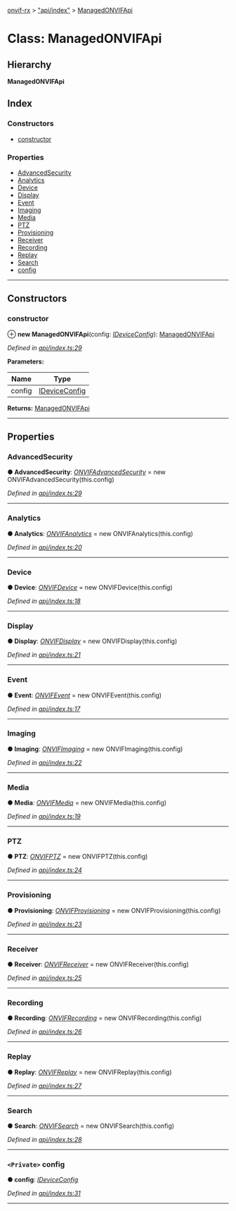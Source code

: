 [onvif-rx](../README.md) > ["api/index"](../modules/_api_index_.md) > [ManagedONVIFApi](../classes/_api_index_.managedonvifapi.md)

# Class: ManagedONVIFApi

## Hierarchy

**ManagedONVIFApi**

## Index

### Constructors

* [constructor](_api_index_.managedonvifapi.md#constructor)

### Properties

* [AdvancedSecurity](_api_index_.managedonvifapi.md#advancedsecurity)
* [Analytics](_api_index_.managedonvifapi.md#analytics)
* [Device](_api_index_.managedonvifapi.md#device)
* [Display](_api_index_.managedonvifapi.md#display)
* [Event](_api_index_.managedonvifapi.md#event)
* [Imaging](_api_index_.managedonvifapi.md#imaging)
* [Media](_api_index_.managedonvifapi.md#media)
* [PTZ](_api_index_.managedonvifapi.md#ptz)
* [Provisioning](_api_index_.managedonvifapi.md#provisioning)
* [Receiver](_api_index_.managedonvifapi.md#receiver)
* [Recording](_api_index_.managedonvifapi.md#recording)
* [Replay](_api_index_.managedonvifapi.md#replay)
* [Search](_api_index_.managedonvifapi.md#search)
* [config](_api_index_.managedonvifapi.md#config)

---

## Constructors

<a id="constructor"></a>

###  constructor

⊕ **new ManagedONVIFApi**(config: *[IDeviceConfig](../interfaces/_config_interfaces_.ideviceconfig.md)*): [ManagedONVIFApi](_api_index_.managedonvifapi.md)

*Defined in [api/index.ts:29](https://github.com/patrickmichalina/onvif-rx/blob/f117e44/src/api/index.ts#L29)*

**Parameters:**

| Name | Type |
| ------ | ------ |
| config | [IDeviceConfig](../interfaces/_config_interfaces_.ideviceconfig.md) |

**Returns:** [ManagedONVIFApi](_api_index_.managedonvifapi.md)

___

## Properties

<a id="advancedsecurity"></a>

###  AdvancedSecurity

**● AdvancedSecurity**: *[ONVIFAdvancedSecurity](_api_advancedsecurity_.onvifadvancedsecurity.md)* =  new ONVIFAdvancedSecurity(this.config)

*Defined in [api/index.ts:29](https://github.com/patrickmichalina/onvif-rx/blob/f117e44/src/api/index.ts#L29)*

___
<a id="analytics"></a>

###  Analytics

**● Analytics**: *[ONVIFAnalytics](_api_analytics_.onvifanalytics.md)* =  new ONVIFAnalytics(this.config)

*Defined in [api/index.ts:20](https://github.com/patrickmichalina/onvif-rx/blob/f117e44/src/api/index.ts#L20)*

___
<a id="device"></a>

###  Device

**● Device**: *[ONVIFDevice](_api_device_.onvifdevice.md)* =  new ONVIFDevice(this.config)

*Defined in [api/index.ts:18](https://github.com/patrickmichalina/onvif-rx/blob/f117e44/src/api/index.ts#L18)*

___
<a id="display"></a>

###  Display

**● Display**: *[ONVIFDisplay](_api_display_.onvifdisplay.md)* =  new ONVIFDisplay(this.config)

*Defined in [api/index.ts:21](https://github.com/patrickmichalina/onvif-rx/blob/f117e44/src/api/index.ts#L21)*

___
<a id="event"></a>

###  Event

**● Event**: *[ONVIFEvent](_api_event_.onvifevent.md)* =  new ONVIFEvent(this.config)

*Defined in [api/index.ts:17](https://github.com/patrickmichalina/onvif-rx/blob/f117e44/src/api/index.ts#L17)*

___
<a id="imaging"></a>

###  Imaging

**● Imaging**: *[ONVIFImaging](_api_imaging_.onvifimaging.md)* =  new ONVIFImaging(this.config)

*Defined in [api/index.ts:22](https://github.com/patrickmichalina/onvif-rx/blob/f117e44/src/api/index.ts#L22)*

___
<a id="media"></a>

###  Media

**● Media**: *[ONVIFMedia](_api_media_.onvifmedia.md)* =  new ONVIFMedia(this.config)

*Defined in [api/index.ts:19](https://github.com/patrickmichalina/onvif-rx/blob/f117e44/src/api/index.ts#L19)*

___
<a id="ptz"></a>

###  PTZ

**● PTZ**: *[ONVIFPTZ](_api_ptz_.onvifptz.md)* =  new ONVIFPTZ(this.config)

*Defined in [api/index.ts:24](https://github.com/patrickmichalina/onvif-rx/blob/f117e44/src/api/index.ts#L24)*

___
<a id="provisioning"></a>

###  Provisioning

**● Provisioning**: *[ONVIFProvisioning](_api_provisioning_.onvifprovisioning.md)* =  new ONVIFProvisioning(this.config)

*Defined in [api/index.ts:23](https://github.com/patrickmichalina/onvif-rx/blob/f117e44/src/api/index.ts#L23)*

___
<a id="receiver"></a>

###  Receiver

**● Receiver**: *[ONVIFReceiver](_api_receiver_.onvifreceiver.md)* =  new ONVIFReceiver(this.config)

*Defined in [api/index.ts:25](https://github.com/patrickmichalina/onvif-rx/blob/f117e44/src/api/index.ts#L25)*

___
<a id="recording"></a>

###  Recording

**● Recording**: *[ONVIFRecording](_api_recording_.onvifrecording.md)* =  new ONVIFRecording(this.config)

*Defined in [api/index.ts:26](https://github.com/patrickmichalina/onvif-rx/blob/f117e44/src/api/index.ts#L26)*

___
<a id="replay"></a>

###  Replay

**● Replay**: *[ONVIFReplay](_api_replay_.onvifreplay.md)* =  new ONVIFReplay(this.config)

*Defined in [api/index.ts:27](https://github.com/patrickmichalina/onvif-rx/blob/f117e44/src/api/index.ts#L27)*

___
<a id="search"></a>

###  Search

**● Search**: *[ONVIFSearch](_api_search_.onvifsearch.md)* =  new ONVIFSearch(this.config)

*Defined in [api/index.ts:28](https://github.com/patrickmichalina/onvif-rx/blob/f117e44/src/api/index.ts#L28)*

___
<a id="config"></a>

### `<Private>` config

**● config**: *[IDeviceConfig](../interfaces/_config_interfaces_.ideviceconfig.md)*

*Defined in [api/index.ts:31](https://github.com/patrickmichalina/onvif-rx/blob/f117e44/src/api/index.ts#L31)*

___

